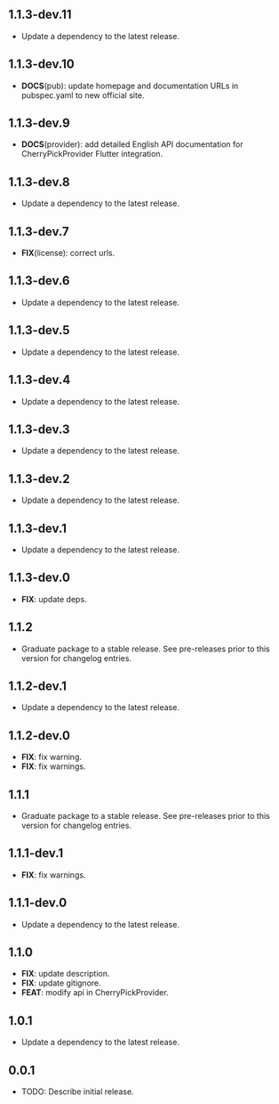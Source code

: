 ## 1.1.3-dev.11

 - Update a dependency to the latest release.

## 1.1.3-dev.10

 - **DOCS**(pub): update homepage and documentation URLs in pubspec.yaml to new official site.

## 1.1.3-dev.9

 - **DOCS**(provider): add detailed English API documentation for CherryPickProvider Flutter integration.

## 1.1.3-dev.8

 - Update a dependency to the latest release.

## 1.1.3-dev.7

 - **FIX**(license): correct urls.

## 1.1.3-dev.6

 - Update a dependency to the latest release.

## 1.1.3-dev.5

 - Update a dependency to the latest release.

## 1.1.3-dev.4

 - Update a dependency to the latest release.

## 1.1.3-dev.3

 - Update a dependency to the latest release.

## 1.1.3-dev.2

 - Update a dependency to the latest release.

## 1.1.3-dev.1

 - Update a dependency to the latest release.

## 1.1.3-dev.0

 - **FIX**: update deps.

## 1.1.2

 - Graduate package to a stable release. See pre-releases prior to this version for changelog entries.

## 1.1.2-dev.1

 - Update a dependency to the latest release.

## 1.1.2-dev.0

 - **FIX**: fix warning.
 - **FIX**: fix warnings.

## 1.1.1

 - Graduate package to a stable release. See pre-releases prior to this version for changelog entries.

## 1.1.1-dev.1

 - **FIX**: fix warnings.

## 1.1.1-dev.0

 - Update a dependency to the latest release.

## 1.1.0

 - **FIX**: update description.
 - **FIX**: update gitignore.
 - **FEAT**: modify api in CherryPickProvider.

## 1.0.1

 - Update a dependency to the latest release.

## 0.0.1

* TODO: Describe initial release.
